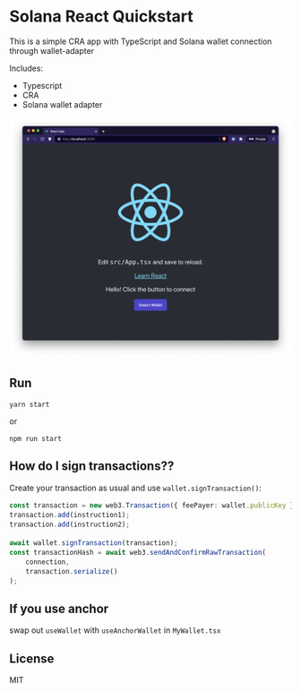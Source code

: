 # Solana React Quickstart

This is a simple CRA app with TypeScript and Solana wallet connection through wallet-adapter

Includes:

- Typescript
- CRA
- Solana wallet adapter

![screenshot](./screenshot.png)

## Run

```
yarn start
```

or

```
npm run start
```

## How do I sign transactions??

Create your transaction as usual and use `wallet.signTransaction()`:

```typescript
const transaction = new web3.Transaction({ feePayer: wallet.publicKey });
transaction.add(instruction1);
transaction.add(instruction2);

await wallet.signTransaction(transaction);
const transactionHash = await web3.sendAndConfirmRawTransaction(
    connection,
    transaction.serialize()
);
```

## If you use anchor

swap out `useWallet` with `useAnchorWallet` in `MyWallet.tsx`


## License

MIT
